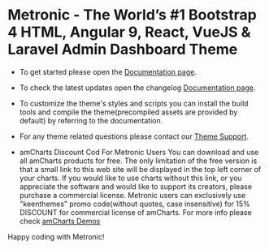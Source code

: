# Metronic - The World’s #1 Bootstrap 4 HTML, Angular 9, React, VueJS & Laravel Admin Dashboard Theme

- To get started please open the [Documentation page](//keenthemes.com/metronic/?page=docs).

- To check the latest updates open the changelog [Documentation page](//keenthemes.com/metronic/?page=changelog).

- To customize the theme's styles and scripts you can install the build tools
  and compile the theme(precompiled assets are provided by default) by referring to the documentation.

- For any theme related questions please contact our [Theme Support](//keenthemes.com/theme-support/).

- amCharts Discount Cod For Metronic Users
  You can download and use all amCharts products for free. The only limitation of the free version is that a small link to this web site will be displayed in the top left corner of your charts. If you would like to use charts without this link, or you appreciate the software and would like to support its creators, please purchase a commercial license. Metronic users can exclusively use "keenthemes" promo code(without quotes, case insensitive) for 15% DISCOUNT for commercial license of amCharts. For more info please check [amCharts Demos](www.amcharts.com/demos/)

Happy coding with Metronic!
